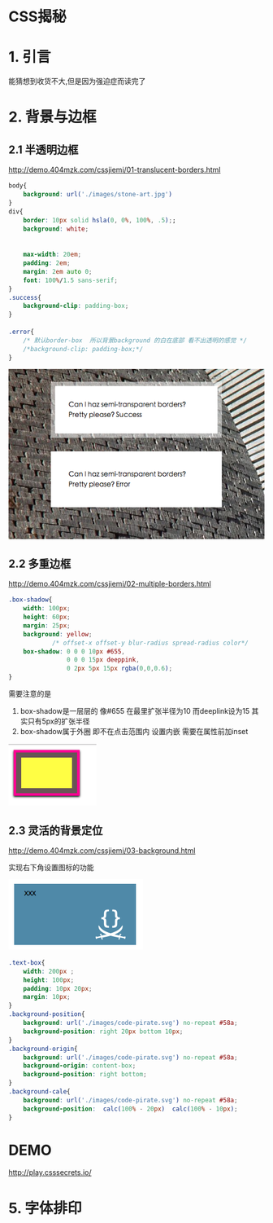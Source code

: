 # CSS揭秘

# 1. 引言

能猜想到收货不大,但是因为强迫症而读完了

# 2. 背景与边框

## 2.1 半透明边框

http://demo.404mzk.com/cssjiemi/01-translucent-borders.html

```css
body{
    background: url('./images/stone-art.jpg')
}
div{
    border: 10px solid hsla(0, 0%, 100%, .5);;
    background: white;
    

    max-width: 20em;
    padding: 2em;
    margin: 2em auto 0;
    font: 100%/1.5 sans-serif;
}
.success{
    background-clip: padding-box;
}

.error{
    /* 默认border-box  所以背景background 的白在底部 看不出透明的感觉 */
    /*background-clip: padding-box;*/
}
```

![](/assets/QQ20180731-231629.png)

## 2.2 多重边框

http://demo.404mzk.com/cssjiemi/02-multiple-borders.html

```css
.box-shadow{
    width: 100px;
    height: 60px;
    margin: 25px;
    background: yellow;
            /* offset-x offset-y blur-radius spread-radius color*/
    box-shadow: 0 0 0 10px #655,
                0 0 0 15px deeppink,
                0 2px 5px 15px rgba(0,0,0.6);
}
```

需要注意的是

1. box-shadow是一层层的 像#655 在最里扩张半径为10 而deeplink设为15 其实只有5px的扩张半径
2. box-shadow属于外圈 即不在点击范围内 设置内嵌 需要在属性前加inset

![](/assets/QQ20180731-234152.png)

## 2.3 灵活的背景定位

http://demo.404mzk.com/cssjiemi/03-background.html

实现右下角设置图标的功能

![灵活的背景定位](/assets/WX20180813-234952.png)

```css
.text-box{
    width: 200px ;
    height: 100px;
    padding: 10px 20px;
    margin: 10px;
}
.background-position{
    background: url('./images/code-pirate.svg') no-repeat #58a;
    background-position: right 20px bottom 10px;
}
.background-origin{
    background: url('./images/code-pirate.svg') no-repeat #58a;
    background-origin: content-box;
    background-position: right bottom;
}
.background-cale{
    background: url('./images/code-pirate.svg') no-repeat #58a;
    background-position:  calc(100% - 20px)  calc(100% - 10px);
}
```

# DEMO

http://play.csssecrets.io/


# 5. 字体排印

